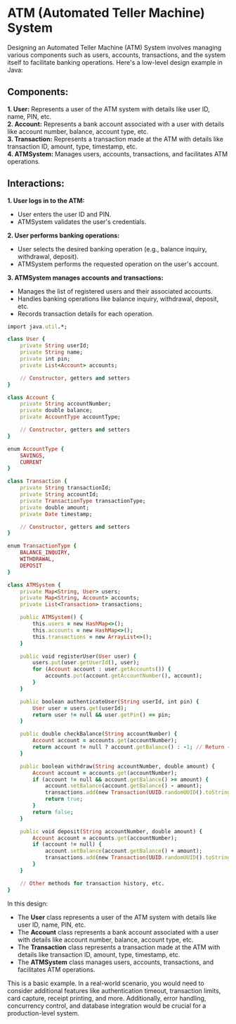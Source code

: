 # ATM (Automated Teller Machine) System

Designing an Automated Teller Machine (ATM) System involves managing various components such as users, accounts, transactions, and the system itself to facilitate banking operations. Here's a low-level design example in Java:

## Components:

**1.  User:** Represents a user of the ATM system with details like user ID, name, PIN, etc. <br />
**2.  Account:** Represents a bank account associated with a user with details like account number, balance, account type, etc.<br />
**3.  Transaction:** Represents a transaction made at the ATM with details like transaction ID, amount, type, timestamp, etc.<br />
**4.  ATMSystem:** Manages users, accounts, transactions, and facilitates ATM operations.<br />

## Interactions:

**1.  User logs in to the ATM:**
*  User enters the user ID and PIN.
*  ATMSystem validates the user's credentials.

**2.  User performs banking operations:**
*  User selects the desired banking operation (e.g., balance inquiry, withdrawal, deposit).
*  ATMSystem performs the requested operation on the user's account.

**3.  ATMSystem manages accounts and transactions:**
*  Manages the list of registered users and their associated accounts.
*  Handles banking operations like balance inquiry, withdrawal, deposit, etc.
*  Records transaction details for each operation.

```ruby
import java.util.*;

class User {
    private String userId;
    private String name;
    private int pin;
    private List<Account> accounts;

    // Constructor, getters and setters
}

class Account {
    private String accountNumber;
    private double balance;
    private AccountType accountType;

    // Constructor, getters and setters
}

enum AccountType {
    SAVINGS,
    CURRENT
}

class Transaction {
    private String transactionId;
    private String accountId;
    private TransactionType transactionType;
    private double amount;
    private Date timestamp;

    // Constructor, getters and setters
}

enum TransactionType {
    BALANCE_INQUIRY,
    WITHDRAWAL,
    DEPOSIT
}

class ATMSystem {
    private Map<String, User> users;
    private Map<String, Account> accounts;
    private List<Transaction> transactions;

    public ATMSystem() {
        this.users = new HashMap<>();
        this.accounts = new HashMap<>();
        this.transactions = new ArrayList<>();
    }

    public void registerUser(User user) {
        users.put(user.getUserId(), user);
        for (Account account : user.getAccounts()) {
            accounts.put(account.getAccountNumber(), account);
        }
    }

    public boolean authenticateUser(String userId, int pin) {
        User user = users.get(userId);
        return user != null && user.getPin() == pin;
    }

    public double checkBalance(String accountNumber) {
        Account account = accounts.get(accountNumber);
        return account != null ? account.getBalance() : -1; // Return -1 if account not found
    }

    public boolean withdraw(String accountNumber, double amount) {
        Account account = accounts.get(accountNumber);
        if (account != null && account.getBalance() >= amount) {
            account.setBalance(account.getBalance() - amount);
            transactions.add(new Transaction(UUID.randomUUID().toString(), accountNumber, TransactionType.WITHDRAWAL, amount, new Date()));
            return true;
        }
        return false;
    }

    public void deposit(String accountNumber, double amount) {
        Account account = accounts.get(accountNumber);
        if (account != null) {
            account.setBalance(account.getBalance() + amount);
            transactions.add(new Transaction(UUID.randomUUID().toString(), accountNumber, TransactionType.DEPOSIT, amount, new Date()));
        }
    }

    // Other methods for transaction history, etc.
}
```
In this design:

*  The **User** class represents a user of the ATM system with details like user ID, name, PIN, etc.
*  The **Account** class represents a bank account associated with a user with details like account number, balance, account type, etc.
*  The **Transaction** class represents a transaction made at the ATM with details like transaction ID, amount, type, timestamp, etc.
*  The **ATMSystem** class manages users, accounts, transactions, and facilitates ATM operations.

This is a basic example. In a real-world scenario, you would need to consider additional features like authentication timeout, transaction limits, card capture, receipt printing, and more. Additionally, error handling, concurrency control, and database integration would be crucial for a production-level system.
